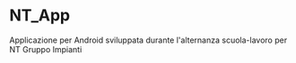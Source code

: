 # NT_App
Applicazione per Android sviluppata durante l'alternanza scuola-lavoro per NT Gruppo Impianti
